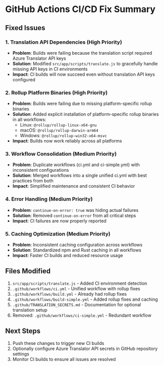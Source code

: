 # GitHub Actions CI/CD Fix Summary

## Fixed Issues

### 1. Translation API Dependencies (High Priority)
- **Problem**: Builds were failing because the translation script required Azure Translator API keys
- **Solution**: Modified `src/app/scripts/translate.js` to gracefully handle missing API keys in CI environments
- **Impact**: CI builds will now succeed even without translation API keys configured

### 2. Rollup Platform Binaries (High Priority)  
- **Problem**: Builds were failing due to missing platform-specific rollup binaries
- **Solution**: Added explicit installation of platform-specific rollup binaries in all workflows:
  - Linux: `@rollup/rollup-linux-x64-gnu`
  - macOS: `@rollup/rollup-darwin-arm64`
  - Windows: `@rollup/rollup-win32-x64-msvc`
- **Impact**: Builds now work reliably across all platforms

### 3. Workflow Consolidation (Medium Priority)
- **Problem**: Duplicate workflows (ci.yml and ci-simple.yml) with inconsistent configurations
- **Solution**: Merged workflows into a single unified ci.yml with best practices from both
- **Impact**: Simplified maintenance and consistent CI behavior

### 4. Error Handling (Medium Priority)
- **Problem**: `continue-on-error: true` was hiding actual failures
- **Solution**: Removed `continue-on-error` from all critical steps
- **Impact**: CI failures are now properly reported

### 5. Caching Optimization (Medium Priority)
- **Problem**: Inconsistent caching configuration across workflows
- **Solution**: Standardized npm and Rust caching in all workflows
- **Impact**: Faster CI builds and reduced resource usage

## Files Modified

1. `src/app/scripts/translate.js` - Added CI environment detection
2. `.github/workflows/ci.yml` - Unified workflow with rollup fixes
3. `.github/workflows/build.yml` - Already had rollup fixes
4. `.github/workflows/build-simple.yml` - Added rollup fixes and caching
5. `.github/TRANSLATION_SECRETS.md` - Documentation for optional translation setup
6. Removed: `.github/workflows/ci-simple.yml` - Redundant workflow

## Next Steps

1. Push these changes to trigger new CI builds
2. Optionally configure Azure Translator API secrets in GitHub repository settings
3. Monitor CI builds to ensure all issues are resolved